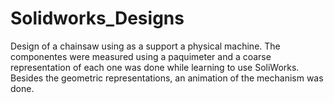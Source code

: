 # Solidworks_Designs

Design of a chainsaw using as a support a physical machine. The componentes were measured using a paquimeter and a coarse representation of each one was done while learning to use SoliWorks. Besides the geometric representations, an animation of the mechanism was done. 

